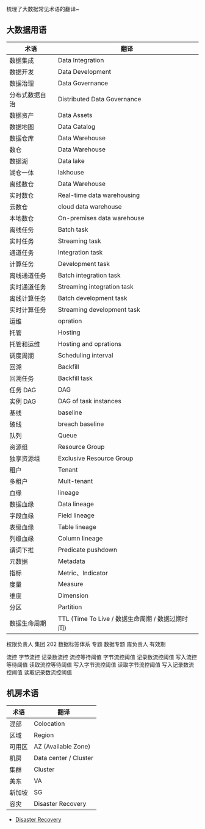梳理了大数据常见术语的翻译~

## 大数据用语

| 术语           | 翻译                                             |
| -------------- | ------------------------------------------------ |
| 数据集成       | Data Integration                                 |
| 数据开发       | Data Development                                 |
| 数据治理       | Data Governance                                  |
| 分布式数据自治 | Distributed Data Governance                      |
| 数据资产       | Data Assets                                      |
| 数据地图       | Data Catalog                                     |
| 数据仓库       | Data Warehouse                                   |
| 数仓           | Data Warehouse                                   |
| 数据湖         | Data lake                                        |
| 湖仓一体       | lakhouse                                         |
| 离线数仓       | Data Warehouse                                   |
| 实时数仓       | Real-time data warehousing                       |
| 云数仓         | cloud data warehouse                             |
| 本地数仓       | On-premises data warehouse                       |
| 离线任务       | Batch task                                       |
| 实时任务       | Streaming task                                   |
| 通道任务       | Integration task                                 |
| 计算任务       | Development task                                 |
| 离线通道任务   | Batch integration task                           |
| 实时通道任务   | Streaming integration task                       |
| 离线计算任务   | Batch development task                           |
| 实时计算任务   | Streaming development task                       |
| 运维           | opration                                         |
| 托管           | Hosting                                          |
| 托管和运维     | Hosting and oprations                            |
| 调度周期       | Scheduling interval                              |
| 回溯           | Backfill                                         |
| 回溯任务       | Backfill task                                    |
| 任务 DAG       | DAG                                              |
| 实例 DAG       | DAG of task instances                            |
| 基线           | baseline                                         |
| 破线           | breach baseline                                  |
| 队列           | Queue                                            |
| 资源组         | Resource Group                                   |
| 独享资源组     | Exclusive Resource Group                         |
| 租户           | Tenant                                           |
| 多租户         | Mult-tenant                                      |
| 血缘           | lineage                                          |
| 数据血缘       | Data lineage                                     |
| 字段血缘       | Field lineage                                    |
| 表级血缘       | Table lineage                                    |
| 列级血缘       | Column lineage                                   |
| 谓词下推       | Predicate pushdown                               |
| 元数据         | Metadata                                         |
| 指标           | Metric、Indicator                                |
| 度量           | Measure                                          |
| 维度           | Dimension                                        |
| 分区           | Partition                                        |
| 数据生命周期   | TTL (Time To Live / 数据生命周期 / 数据过期时间) |

权限负责人
集团 202 数据标签体系
专题
数据专题
库负责人
有效期

流控
字节流控
记录数流控
流控等待阈值
字节流控阈值
记录数流控阈值
写入流控等待阈值
读取流控等待阈值
写入字节流控阈值
读取字节流控阈值
写入记录数流控阈值
读取记录数流控阈值

## 机房术语

| 术语   | 翻译                  |
| ------ | --------------------- |
| 混部   | Colocation            |
| 区域   | Region                |
| 可用区 | AZ (Available Zone)   |
| 机房   | Data center / Cluster |
| 集群   | Cluster               |
| 美东   | VA                    |
| 新加坡 | SG                    |
| 容灾   | Disaster Recovery     |

- [Disaster Recovery](https://aws.amazon.com/cn/what-is/disaster-recovery/?nc1=h_ls)
